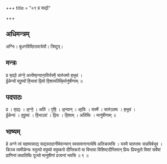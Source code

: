 +++
title = "०९ प्र सद्यो"

+++
## अधिमन्त्रम्
अग्निः। बुधगविष्ठिरावात्रेयौ। त्रिष्टुप्।

## मन्त्रः
प्र स॒द्यो अ॑ग्ने॒ अत्ये॑ष्य॒न्याना॒विर्यस्मै॒ चारु॑तमो ब॒भूथ॑ ।  
ई॒ळेन्यो॑ वपु॒ष्यो॑ वि॒भावा॑ प्रि॒यो वि॒शामति॑थि॒र्मानु॑षीणाम् ॥

## पदपाठः
प्र । स॒द्यः । अ॒ग्ने॒ । अति॑ । ए॒षि॒ । अ॒न्यान् । आ॒विः । यस्मै॑ । चारु॑ऽतमः । ब॒भूथ॑ ।  
ई॒ळेन्यः॑ । व॒पु॒ष्यः॑ । वि॒भाऽवा॑ । प्रि॒यः । वि॒शाम् । अति॑थिः । मानु॑षीणाम् ॥

## भाष्यम्
हे अग्ने त्वं यज्ञमासाद्य सद्यस्तदानीमेवान्यान् स्वसमानानत्येषि अतिक्रामसि । यस्मै चारुतमः सन्नविर्बभूव । किञ्च त्वमीळेन्यः स्तुत्यो वपुष्यो वपुष्करो दीप्तिकरो वा विभावा विशिष्टदीप्तिमान् प्रियः प्रियभूतो विशां सर्वेषां प्राणिनां तथातिथिः पूज्यो मानुषीणां प्रजानां भवसि ॥ ९ ॥